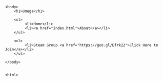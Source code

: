 <!doctype html> 
<html> 
    <head>
	    <title> Omega</title>
	</head>
	
	<body>
		<h1>Omega</h1>

		<ul>
			 <li>Home</li>
			 <li><a href="index.html">About</a></li>
		</ul>

	    <ul>
		     <li>Steam Group <a href="https://goo.gl/Efrk22">Click Here to Join</a></li>
		</ul>

	</body>
	    
		
	<html>
